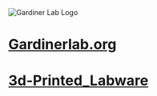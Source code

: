 ---
---
<img src="https://gardinerlab.org/wp-content/uploads/2022/10/g-logo-2.png" alt="Gardiner Lab Logo">

<h1><a href="https://gardinerlab.org/">Gardinerlab.org</a></h1> 

<h1><a href="./3d-Printed_Labware.md">3d-Printed_Labware</a></h1>



